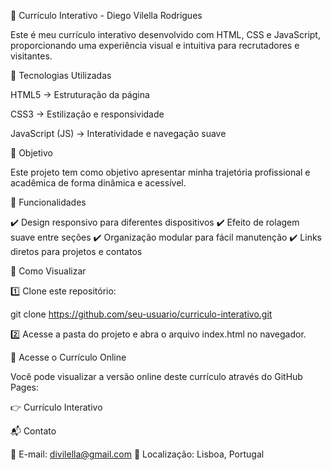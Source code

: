 
💼 Currículo Interativo - Diego Vilella Rodrigues

Este é meu currículo interativo desenvolvido com HTML, CSS e JavaScript, proporcionando uma experiência visual e intuitiva para recrutadores e visitantes.

🚀 Tecnologias Utilizadas

HTML5 → Estruturação da página

CSS3 → Estilização e responsividade

JavaScript (JS) → Interatividade e navegação suave


🎯 Objetivo

Este projeto tem como objetivo apresentar minha trajetória profissional e acadêmica de forma dinâmica e acessível.

📌 Funcionalidades

✔️ Design responsivo para diferentes dispositivos
✔️ Efeito de rolagem suave entre seções
✔️ Organização modular para fácil manutenção
✔️ Links diretos para projetos e contatos

🔧 Como Visualizar

1️⃣ Clone este repositório:

git clone https://github.com/seu-usuario/curriculo-interativo.git

2️⃣ Acesse a pasta do projeto e abra o arquivo index.html no navegador.

🔗 Acesse o Currículo Online

Você pode visualizar a versão online deste currículo através do GitHub Pages:

👉 Currículo Interativo

📬 Contato

📧 E-mail: divilella@gmail.com
📍 Localização: Lisboa, Portugal
